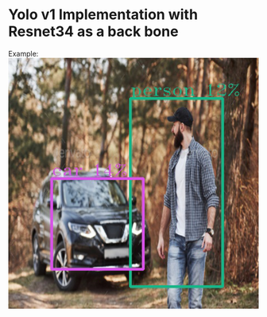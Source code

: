 # Yolo v1 Implementation with Resnet34 as a back bone
Example:
<img src="example.png" width="600" style="display: block; margin-left: auto; margin-right: auto;">

